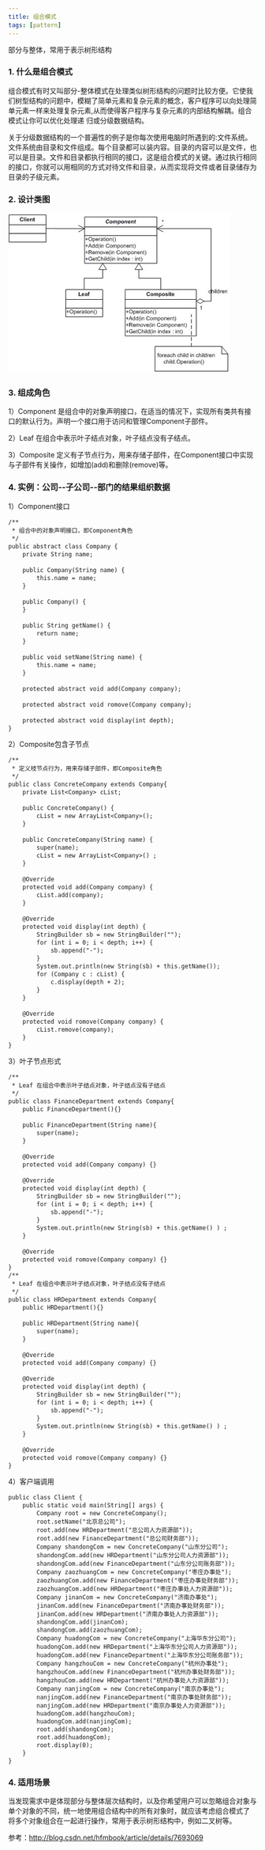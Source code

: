 ```yaml
---
title: 组合模式
tags: [pattern]
---
```


部分与整体，常用于表示树形结构

### 1. 什么是组合模式
组合模式有时又叫部分-整体模式在处理类似树形结构的问题时比较方便。它使我们树型结构的问题中，模糊了简单元素和复杂元素的概念，客户程序可以向处理简单元素一样来处理复杂元素,从而使得客户程序与复杂元素的内部结构解耦。组合模式让你可以优化处理递
归或分级数据结构。

关于分级数据结构的一个普遍性的例子是你每次使用电脑时所遇到的:文件系统。文件系统由目录和文件组成。每个目录都可以装内容。目录的内容可以是文件，也可以是目录。文件和目录都执行相同的接口，这是组合模式的关键。通过执行相同的接口，你就可以用相同的方式对待文件和目录，从而实现将文件或者目录储存为目录的子级元素。

### 2. 设计类图

![](/images/java_pattern/composite/composite.jpg)

### 3. 组成角色
1）Component 是组合中的对象声明接口，在适当的情况下，实现所有类共有接口的默认行为。声明一个接口用于访问和管理Component子部件。

2）Leaf 在组合中表示叶子结点对象，叶子结点没有子结点。

3）Composite 定义有子节点行为，用来存储子部件，在Component接口中实现与子部件有关操作，如增加(add)和删除(remove)等。

### 4. 实例：公司--子公司--部门的结果组织数据
1）Component接口

```
/**
 * 组合中的对象声明接口，即Component角色
 */
public abstract class Company {
    private String name;  
      
    public Company(String name) {  
        this.name = name;  
    }  
  
    public Company() {  
    }  
  
    public String getName() {  
        return name;  
    }  
  
    public void setName(String name) {  
        this.name = name;  
    }  
  
    protected abstract void add(Company company);  
  
    protected abstract void romove(Company company);  
  
    protected abstract void display(int depth);
}
```

2）Composite包含子节点

```
/**
 * 定义枝节点行为，用来存储子部件，即Composite角色
 */
public class ConcreteCompany extends Company{
    private List<Company> cList;  
      
    public ConcreteCompany() {  
        cList = new ArrayList<Company>();  
    }  
  
    public ConcreteCompany(String name) {  
        super(name);   
        cList = new ArrayList<Company>() ;   
    }  
  
    @Override  
    protected void add(Company company) {  
        cList.add(company);  
    }  
  
    @Override  
    protected void display(int depth) {  
        StringBuilder sb = new StringBuilder("");  
        for (int i = 0; i < depth; i++) {  
            sb.append("-");   
        }  
        System.out.println(new String(sb) + this.getName());  
        for (Company c : cList) {  
            c.display(depth + 2);  
        }  
    }  
  
    @Override  
    protected void romove(Company company) {  
        cList.remove(company);  
    }  
}
```

3）叶子节点形式

```
/**
 * Leaf 在组合中表示叶子结点对象，叶子结点没有子结点
 */
public class FinanceDepartment extends Company{
    public FinanceDepartment(){}  
      
    public FinanceDepartment(String name){  
        super(name);  
    }  
      
    @Override  
    protected void add(Company company) {}  
  
    @Override  
    protected void display(int depth) {  
        StringBuilder sb = new StringBuilder("");  
        for (int i = 0; i < depth; i++) {  
            sb.append("-");
        }  
        System.out.println(new String(sb) + this.getName() ) ;   
    }  
  
    @Override  
    protected void romove(Company company) {}
}
/**
 * Leaf 在组合中表示叶子结点对象，叶子结点没有子结点
 */
public class HRDepartment extends Company{
    public HRDepartment(){}  
      
    public HRDepartment(String name){  
        super(name);  
    }  
      
    @Override  
    protected void add(Company company) {}  
  
    @Override  
    protected void display(int depth) {  
        StringBuilder sb = new StringBuilder("");  
        for (int i = 0; i < depth; i++) {  
            sb.append("-");   
        }  
        System.out.println(new String(sb) + this.getName() ) ;   
    }  
  
    @Override  
    protected void romove(Company company) {} 
}
```

4）客户端调用

```
public class Client {
    public static void main(String[] args) {  
        Company root = new ConcreteCompany();  
        root.setName("北京总公司");  
        root.add(new HRDepartment("总公司人力资源部"));  
        root.add(new FinanceDepartment("总公司财务部"));  
        Company shandongCom = new ConcreteCompany("山东分公司");  
        shandongCom.add(new HRDepartment("山东分公司人力资源部"));  
        shandongCom.add(new FinanceDepartment("山东分公司账务部"));  
        Company zaozhuangCom = new ConcreteCompany("枣庄办事处");  
        zaozhuangCom.add(new FinanceDepartment("枣庄办事处财务部"));  
        zaozhuangCom.add(new HRDepartment("枣庄办事处人力资源部"));  
        Company jinanCom = new ConcreteCompany("济南办事处");  
        jinanCom.add(new FinanceDepartment("济南办事处财务部"));  
        jinanCom.add(new HRDepartment("济南办事处人力资源部"));   
        shandongCom.add(jinanCom);  
        shandongCom.add(zaozhuangCom);  
        Company huadongCom = new ConcreteCompany("上海华东分公司");  
        huadongCom.add(new HRDepartment("上海华东分公司人力资源部"));  
        huadongCom.add(new FinanceDepartment("上海华东分公司账务部"));  
        Company hangzhouCom = new ConcreteCompany("杭州办事处");  
        hangzhouCom.add(new FinanceDepartment("杭州办事处财务部"));  
        hangzhouCom.add(new HRDepartment("杭州办事处人力资源部"));  
        Company nanjingCom = new ConcreteCompany("南京办事处");  
        nanjingCom.add(new FinanceDepartment("南京办事处财务部"));  
        nanjingCom.add(new HRDepartment("南京办事处人力资源部"));  
        huadongCom.add(hangzhouCom);  
        huadongCom.add(nanjingCom);   
        root.add(shandongCom);  
        root.add(huadongCom);  
        root.display(0);  
    } 
}
```

### 4. 适用场景
当发现需求中是体现部分与整体层次结构时，以及你希望用户可以忽略组合对象与单个对象的不同，统一地使用组合结构中的所有对象时，就应该考虑组合模式了
将多个对象组合在一起进行操作，常用于表示树形结构中，例如二叉树等。

参考：http://blog.csdn.net/hfmbook/article/details/7693069